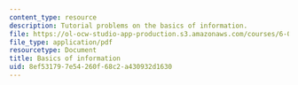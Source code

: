 ```yaml
---
content_type: resource
description: Tutorial problems on the basics of information.
file: https://ol-ocw-studio-app-production.s3.amazonaws.com/courses/6-004-computation-structures-spring-2009/8ef531797e54260f68c2a430932d1630_MIT6_004s09_tutor01.pdf
file_type: application/pdf
resourcetype: Document
title: Basics of information
uid: 8ef53179-7e54-260f-68c2-a430932d1630
---
```

